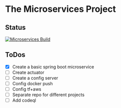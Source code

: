 # The Microservices Project

## Status

[![Microservices Build](https://github.com/d4rkr0n1n/the-microservices-project/actions/workflows/docker-image.yml/badge.svg)](https://github.com/d4rkr0n1n/the-microservices-project/actions/workflows/docker-image.yml)

## ToDos

- [x] Create a basic spring boot microservice
- [ ] Create actuator
- [ ] Create a config server
- [ ] Config docker push
- [ ] Config tf+aws
- [ ] Separate repo for different projects
- [ ] Add codeql
